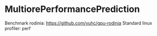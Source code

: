# MultiorePerformancePrediction
Benchmark rodinia: https://github.com/yuhc/gpu-rodinia
Standard linux profiler: perf